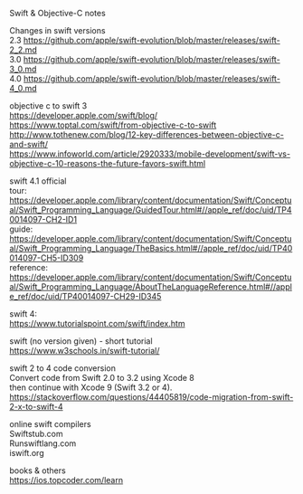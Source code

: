 Swift & Objective-C notes  

Changes in swift versions    
  2.3 https://github.com/apple/swift-evolution/blob/master/releases/swift-2_2.md  
  3.0 https://github.com/apple/swift-evolution/blob/master/releases/swift-3_0.md  
  4.0 https://github.com/apple/swift-evolution/blob/master/releases/swift-4_0.md  
  
objective c to swift 3  
  https://developer.apple.com/swift/blog/  
  https://www.toptal.com/swift/from-objective-c-to-swift  
  http://www.tothenew.com/blog/12-key-differences-between-objective-c-and-swift/  
  https://www.infoworld.com/article/2920333/mobile-development/swift-vs-objective-c-10-reasons-the-future-favors-swift.html  
  
swift 4.1 official  
  tour: https://developer.apple.com/library/content/documentation/Swift/Conceptual/Swift_Programming_Language/GuidedTour.html#//apple_ref/doc/uid/TP40014097-CH2-ID1  
  guide: https://developer.apple.com/library/content/documentation/Swift/Conceptual/Swift_Programming_Language/TheBasics.html#//apple_ref/doc/uid/TP40014097-CH5-ID309  
  reference: https://developer.apple.com/library/content/documentation/Swift/Conceptual/Swift_Programming_Language/AboutTheLanguageReference.html#//apple_ref/doc/uid/TP40014097-CH29-ID345  
  
swift 4:  
  https://www.tutorialspoint.com/swift/index.htm  
  
swift (no version given) - short tutorial  
  https://www.w3schools.in/swift-tutorial/  
  
swift 2 to 4 code conversion  
  Convert code from Swift 2.0 to 3.2 using Xcode 8  
  then continue with Xcode 9 (Swift 3.2 or 4).  
  https://stackoverflow.com/questions/44405819/code-migration-from-swift-2-x-to-swift-4  
  
online swift compilers  
  Swiftstub.com  
  Runswiftlang.com  
  iswift.org  
     
books & others  
  https://ios.topcoder.com/learn  
  
